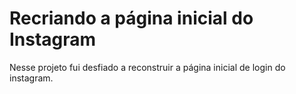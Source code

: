 # Recriando a página inicial do Instagram
Nesse projeto fui desfiado a reconstruir a página inicial de login do instagram.

